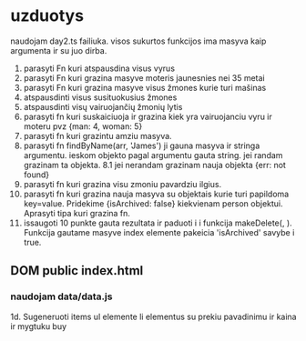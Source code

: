 # uzduotys

naudojam day2.ts failiuka.
visos sukurtos funkcijos ima masyva kaip argumenta ir su juo dirba.

1. parasyti Fn kuri atspausdina visus vyrus
2. parasyti Fn kuri grazina masyve moteris jaunesnies nei 35 metai
3. parasyti Fn kuri grazina masyve visus žmones kurie turi mašinas
4. atspausdinti visus susituokusius žmones
5. atspausdinti visų vairuojančių žmonių lytis
6. parasyti fn kuri suskaiciuoja ir grazina kiek yra vairuojanciu vyru ir moteru
   pvz {man: 4, woman: 5}
7. parasyti fn kuri grazintu amziu masyva.
8. parasyti fn findByName(arr, 'James') ji gauna masyva ir stringa argumentu. ieskom objekto pagal argumentu gauta string. jei randam grazinam ta objekta.
   8.1 jei nerandam grazinam nauja objekta {err: not found}
9. parasyti fn kuri grazina visu zmoniu pavardziu ilgius.
10. parasyti fn kuri grazina nauja masyva su objektais kurie turi papildoma key=value. Pridekime {isArchived: false} kiekvienam person objektui. Aprasyti tipa kuri grazina fn.
11. issaugoti 10 punkte gauta rezultata ir paduoti i i funkcija makeDelete(<arr>, <index>). Funkcija gautame masyve index elemente pakeicia 'isArchived' savybe i true.

## DOM public index.html

### naudojam data/data.js

1d. Sugeneruoti items ul elemente li elementus su prekiu pavadinimu ir kaina ir mygtuku buy
